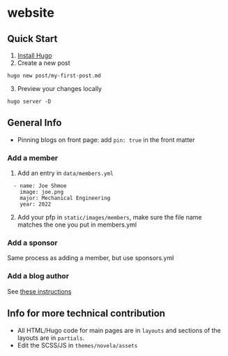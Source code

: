 # website

## Quick Start

1. [Install Hugo](https://gohugo.io/getting-started/quick-start/)
2. Create a new post
```
hugo new post/my-first-post.md 
```
3. Preview your changes locally 
```
hugo server -D 
```

## General Info 

- Pinning blogs on front page: add `pin: true` in the front matter

### Add a member
1. Add an entry in `data/members.yml`
```
  - name: Joe Shmoe
    image: joe.png
    major: Mechanical Engineering
    year: 2022

```
2. Add your pfp in `static/images/members`, make sure the file name matches the one you put in members.yml

### Add a sponsor
Same process as adding a member, but use sponsors.yml

### Add a blog author
See [these instructions](https://github.com/forestryio/hugo-theme-novela#creating-authors)

## Info for more technical contribution 

- All HTML/Hugo code for main pages are in `layouts` and sections of the layouts are in `partials`.
- Edit the SCSS/JS in `themes/novela/assets`
